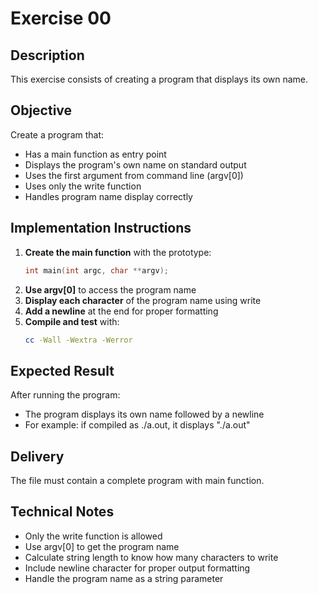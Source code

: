 # Exercise 00
## Description
This exercise consists of creating a program that displays its own name.
## Objective
Create a program that:
- Has a main function as entry point
- Displays the program's own name on standard output
- Uses the first argument from command line (argv[0])
- Uses only the write function
- Handles program name display correctly
## Implementation Instructions
1. **Create the main function** with the prototype:
   ```c
   int main(int argc, char **argv);
   ```
2. **Use argv[0]** to access the program name
3. **Display each character** of the program name using write
4. **Add a newline** at the end for proper formatting
5. **Compile and test** with:
   ```bash
   cc -Wall -Wextra -Werror
   ```
## Expected Result
After running the program:
- The program displays its own name followed by a newline
- For example: if compiled as ./a.out, it displays "./a.out"
## Delivery
The file must contain a complete program with main function.
## Technical Notes
- Only the write function is allowed
- Use argv[0] to get the program name
- Calculate string length to know how many characters to write
- Include newline character for proper output formatting
- Handle the program name as a string parameter
